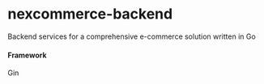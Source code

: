 # nexcommerce-backend
Backend services for a comprehensive e-commerce solution written in Go

#### Framework

Gin
